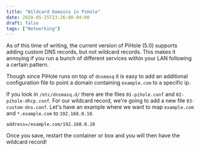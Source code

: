 ```yaml
---
title: "Wildcard Domains in PiHole"
date: 2020-05-25T23:26:00-04:00
draft: false
tags: ["Networking"]
---
```


As of this time of writing, the current version of PiHole (5.0) supports adding custom DNS records, but not wildcard records. This makes it annoying if you run a bunch of different services within your LAN following a certain pattern. 

Though since PiHole runs on top of `dnsmasq` it is easy to add an additional configuration file to point a domain containing `example.com` to a specific ip.

If you look in `/etc/dnsmasq.d/` there are the files `01-pihole.conf` and `02-pihole-dhcp.conf`. For our wildcard record, we're going to add a new file `03-custom-dns.conf`. Let's have an example where we want to map `example.com` and `*.example.com` to `192.168.0.10`.

```
address=/example.com/192.168.0.10
```

Once you save, restart the container or box and you will then have the wildcard record!